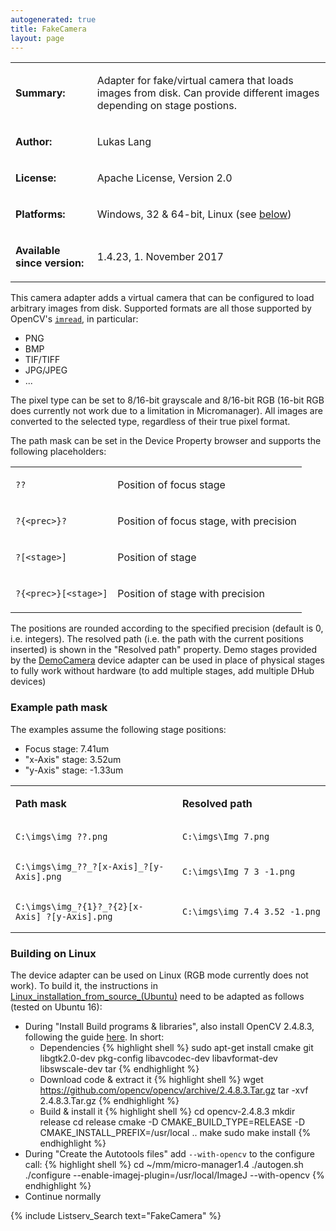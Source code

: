 ```yaml
---
autogenerated: true
title: FakeCamera
layout: page
---
```


<table>
<tr>
<td markdown="1">

**Summary:**

</td>
<td markdown="1">

Adapter for fake/virtual camera that loads images from disk. Can provide
different images depending on stage postions.

</td>
</tr>
<tr>
<td markdown="1">

**Author:**

</td>
<td markdown="1">

Lukas Lang

</td>
</tr>
<tr>
<td markdown="1">

**License:**

</td>
<td markdown="1">

Apache License, Version 2.0

</td>
</tr>
<tr>
<td markdown="1">

**Platforms:**

</td>
<td markdown="1">

Windows, 32 & 64-bit, Linux (see [below](#Building_on_Linux "wikilink"))

</td>
</tr>
<tr>
<td markdown="1">

**Available since version:**

</td>
<td markdown="1">

1.4.23, 1. November 2017

</td>
</table>

This camera adapter adds a virtual camera that can be configured to load
arbitrary images from disk. Supported formats are all those supported by
OpenCV's
[`imread`](https://docs.opencv.org/2.4/modules/highgui/doc/reading_and_writing_images_and_video.html?highlight=imread#imread),
in particular:

-   PNG
-   BMP
-   TIF/TIFF
-   JPG/JPEG
-   ...

The pixel type can be set to 8/16-bit grayscale and 8/16-bit RGB (16-bit
RGB does currently not work due to a limitation in Micromanager). All
images are converted to the selected type, regardless of their true
pixel format.

The path mask can be set in the Device Property browser and supports the
following placeholders:

<table>
<tr>
<td markdown="1">

```
??
```

</td>
<td markdown="1">

Position of focus stage

</td>
<tr>
<td markdown="1">

```
?{<prec>}?
```

</td>
<td markdown="1">

Position of focus stage, with precision <prec>

</td>
<tr>
<td markdown="1">

```
?[<stage>]
```

</td>
<td markdown="1">

Position of stage <stage>

</td>
<tr>
<td markdown="1">

```
?{<prec>}[<stage>]
```

</td>
<td markdown="1">

Position of stage <stage> with precision <prec>

</td>
</table>

The positions are rounded according to the specified precision (default
is 0, i.e. integers). The resolved path (i.e. the path with the current
positions inserted) is shown in the "Resolved path" property. Demo
stages provided by the [DemoCamera](DemoCamera "wikilink") device
adapter can be used in place of physical stages to fully work without
hardware (to add multiple stages, add multiple DHub devices)

### Example path mask

The examples assume the following stage positions:

-   Focus stage: 7.41um
-   "x-Axis" stage: 3.52um
-   "y-Axis" stage: -1.33um

<table>
<tr>
<td markdown="1">

**Path mask**

</td>
<td markdown="1">

**Resolved path**

</td>
</tr>
<tr>
<td markdown="1">

```
C:\imgs\img_??.png
```

</td>
<td markdown="1">

```
C:\imgs\Img_7.png
```

</td>
</tr>
<tr>
<td markdown="1">

```
C:\imgs\img_??_?[x-Axis]_?[y-Axis].png
```

</td>
<td markdown="1">

```
C:\imgs\Img_7_3_-1.png
```

</td>
</tr>
<tr>
<td markdown="1">

```
C:\imgs\img_?{1}?_?{2}[x-Axis]_?[y-Axis].png
```

</td>
<td markdown="1">

```
C:\imgs\img_7.4_3.52_-1.png
```

</td>
</tr>
</table>

### Building on Linux

The device adapter can be used on Linux (RGB mode currently does not
work). To build it, the instructions in
[Linux\_installation\_from\_source\_(Ubuntu)](Linux_installation_from_source_(Ubuntu) "wikilink")
need to be adapted as follows (tested on Ubuntu 16):

-   During "Install Build programs & libraries", also install OpenCV
    2.4.8.3, following the guide
    [here](https://docs.opencv.org/2.4/doc/tutorials/introduction/linux_install/linux_install.html).
    In short:
    -   Dependencies {% highlight shell %}
        sudo apt-get install cmake git libgtk2.0-dev pkg-config libavcodec-dev   libavformat-dev libswscale-dev tar
        {% endhighlight %}
    -   Download code & extract it
        {% highlight shell %}
        wget https://github.com/opencv/opencv/archive/2.4.8.3.Tar.gz
        tar -xvf 2.4.8.3.Tar.gz
        {% endhighlight %}
    -   Build & install it
        {% highlight shell %}
        cd opencv-2.4.8.3
        mkdir release
        cd release
        cmake -D CMAKE_BUILD_TYPE=RELEASE -D CMAKE_INSTALL_PREFIX=/usr/local ..
        make
        sudo make install
        {% endhighlight %}
-   During "Create the Autotools files" add `--with-opencv` to the
    configure call:
    {% highlight shell %}
    cd ~/mm/micro-manager1.4
    ./autogen.sh
    ./configure --enable-imagej-plugin=/usr/local/ImageJ --with-opencv
    {% endhighlight %}
-   Continue normally

{% include Listserv_Search text="FakeCamera" %}

